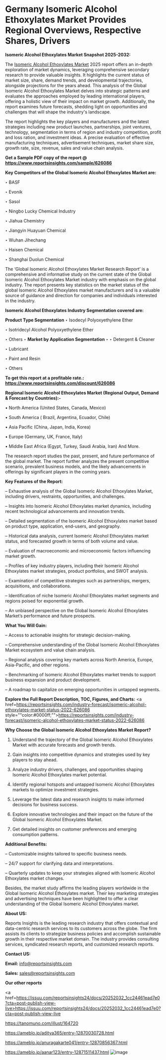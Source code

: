 # Germany Isomeric Alcohol Ethoxylates Market Provides Regional Overviews, Respective Shares, Drivers

<strong>Isomeric Alcohol Ethoxylates Market Snapshot 2025-2032:</strong>

The <a href=https://www.reportsinsights.com/sample/626086>Isomeric Alcohol Ethoxylates Market</a> 2025 report offers an in-depth exploration of market dynamics, leveraging comprehensive secondary research to provide valuable insights. It highlights the current status of market size, share, demand trends, and developmental trajectories, alongside projections for the years ahead. This analysis of the Global Isomeric Alcohol Ethoxylates Market delves into strategic patterns and evaluates the approaches employed by leading international players, offering a holistic view of their impact on market growth. Additionally, the report examines future forecasts, shedding light on opportunities and challenges that will shape the industry's landscape.

The report highlights the key players and manufacturers and the latest strategies including new product launches, partnerships, joint ventures, technology, segmentation in terms of region and industry competition, profit and loss ration, and investment ideas. A precise evaluation of effective manufacturing techniques, advertisement techniques, market share size, growth rate, size, revenue, sales and value chain analysis.

<strong>Get a Sample PDF copy of the report @ <a href=https://www.reportsinsights.com/sample/626086 style=color:#0000ff;>https://www.reportsinsights.com/sample/626086</a></strong>

<strong>Key Competitors of the Global Isomeric Alcohol Ethoxylates Market are:</strong>

‣ BASF

‣ Evonik

‣ Sasol

‣ Ningbo Lucky Chemical Industry

‣ Jiahua Chemistry

‣ Jiangyin Huayuan Chemical

‣ Wuhan Jihechang

‣ Haisen Chemical

‣ Shanghai Duolun Chemical

The ‘Global Isomeric Alcohol Ethoxylates Market Research Report’ is a comprehensive and informative study on the current state of the Global Isomeric Alcohol Ethoxylates Market industry with emphasis on the global industry. The report presents key statistics on the market status of the global Isomeric Alcohol Ethoxylates market manufacturers and is a valuable source of guidance and direction for companies and individuals interested in the industry.

<strong>Isomeric Alcohol Ethoxylates Industry Segmentation covered are:</strong>

<strong>Product Type Segmentation</strong>
‣
Isodecyl Polyoxyethylene Ether

‣ Isotridecyl Alcohol Polyoxyethylene Ether

‣ Others
‣ 
<strong>Market by Application Segmentation</strong>
‣
‣  Detergent & Cleaner

‣ Lubricant

‣ Paint and Resin

‣ Others

<strong>To get this report at a profitable rate.: <a href=https://www.reportsinsights.com/discount/626086 style=color:#0000ff;>https://www.reportsinsights.com/discount/626086</a></strong>

<strong>Regional Isomeric Alcohol Ethoxylates Market (Regional Output, Demand &amp; Forecast by Countries):-</strong>

• North America (United States, Canada, Mexico)

• South America ( Brazil, Argentina, Ecuador, Chile)

• Asia Pacific (China, Japan, India, Korea)

• Europe (Germany, UK, France, Italy)

• Middle East Africa (Egypt, Turkey, Saudi Arabia, Iran) And More.

The research report studies the past, present, and future performance of the global market. The report further analyzes the present competitive scenario, prevalent business models, and the likely advancements in offerings by significant players in the coming years.

<strong>Key Features of the Report:</strong>

– Exhaustive analysis of the Global Isomeric Alcohol Ethoxylates Market, including drivers, restraints, opportunities, and challenges.

– Insights into Isomeric Alcohol Ethoxylates market dynamics, including recent technological advancements and innovation trends.

– Detailed segmentation of the Isomeric Alcohol Ethoxylates market based on product type, application, end-users, and geography.

– Historical data analysis, current Isomeric Alcohol Ethoxylates market status, and forecasted growth in terms of both volume and value.

– Evaluation of macroeconomic and microeconomic factors influencing market growth.

– Profiles of key industry players, including their Isomeric Alcohol Ethoxylates market strategies, product portfolios, and SWOT analysis.

– Examination of competitive strategies such as partnerships, mergers, acquisitions, and collaborations.

– Identification of niche Isomeric Alcohol Ethoxylates market segments and regions poised for exponential growth.

– An unbiased perspective on the Global Isomeric Alcohol Ethoxylates Market’s performance and future prospects.

<strong>What You Will Gain:</strong>

– Access to actionable insights for strategic decision-making.

– Comprehensive understanding of the Global Isomeric Alcohol Ethoxylates Market ecosystem and value chain analysis.

– Regional analysis covering key markets across North America, Europe, Asia-Pacific, and other regions.

– Benchmarking of Isomeric Alcohol Ethoxylates market trends to support business expansion and product development.

– A roadmap to capitalize on emerging opportunities in untapped segments.

<strong>Explore the Full Report Description, TOC, Figures, and Charts:</strong>
<a href=https://reportsinsights.com/industry-forecast/isomeric-alcohol-ethoxylates-market-status-2022-626086 style=""color:#0000ff;"">https://reportsinsights.com/industry-forecast/isomeric-alcohol-ethoxylates-market-status-2022-626086</a>

<strong>Why Choose the Global Isomeric Alcohol Ethoxylates Market Report?</strong>

1. Understand the trajectory of the Global Isomeric Alcohol Ethoxylates Market with accurate forecasts and growth trends.

2. Gain insights into competitive dynamics and strategies used by key players to stay ahead.

3. Analyze industry drivers, challenges, and opportunities shaping Isomeric Alcohol Ethoxylates market potential.

4. Identify regional hotspots and untapped Isomeric Alcohol Ethoxylates markets to optimize investment strategies.

5. Leverage the latest data and research insights to make informed decisions for business success.

6. Explore innovative technologies and their impact on the future of the Global Isomeric Alcohol Ethoxylates Market.

7. Get detailed insights on customer preferences and emerging consumption patterns.

<strong>Additional Benefits:</strong>

– Customizable insights tailored to specific business needs.

– 24/7 support for clarifying data and interpretations.

– Quarterly updates to keep your strategies aligned with Isomeric Alcohol Ethoxylates market changes.

Besides, the market study affirms the leading players worldwide in the Global Isomeric Alcohol Ethoxylates market. Their key marketing strategies and advertising techniques have been highlighted to offer a clear understanding of the Global Isomeric Alcohol Ethoxylates market.

<strong><strong>About US</strong>:</strong>

Reports Insights is the leading research industry that offers contextual and data-centric research services to its customers across the globe. The firm assists its clients to strategize business policies and accomplish sustainable growth in their respective market domain. The industry provides consulting services, syndicated research reports, and customized research reports.

<strong>Contact US:</strong>

<p class=><b>Email:</b> <a href=mailto:info@reportsinsights.com>info@reportsinsights.com</a></p>
<p class=><b>Sales:</b> <a href=mailto:sales@reportsinsights.com>sales@reportsinsights.com</a></p>

<strong>Our other reports</strong>

<a href=https://issuu.com/reportsinsights24/docs/20252032_1cc24461ead7e0?cta=post-publish-view-live>https://issuu.com/reportsinsights24/docs/20252032_1cc24461ead7e0?cta=post-publish-view-live</a>

<a href=https://tanomuno.com/illust/164720>https://tanomuno.com/illust/164720</a>

<a href=https://ameblo.jp/aditya365/entry-12870030728.html>https://ameblo.jp/aditya365/entry-12870030728.html</a>

<a href=https://ameblo.jp/anuragakarte041/entry-12870856367.html>https://ameblo.jp/anuragakarte041/entry-12870856367.html</a>

<a href=https://ameblo.jp/aanar123/entry-12871511437.html>https://ameblo.jp/aanar123/entry-12871511437.html</a>
![image](https://github.com/user-attachments/assets/9ddaa3d7-e9ab-4e7c-a883-17a6a7cd21f6)
